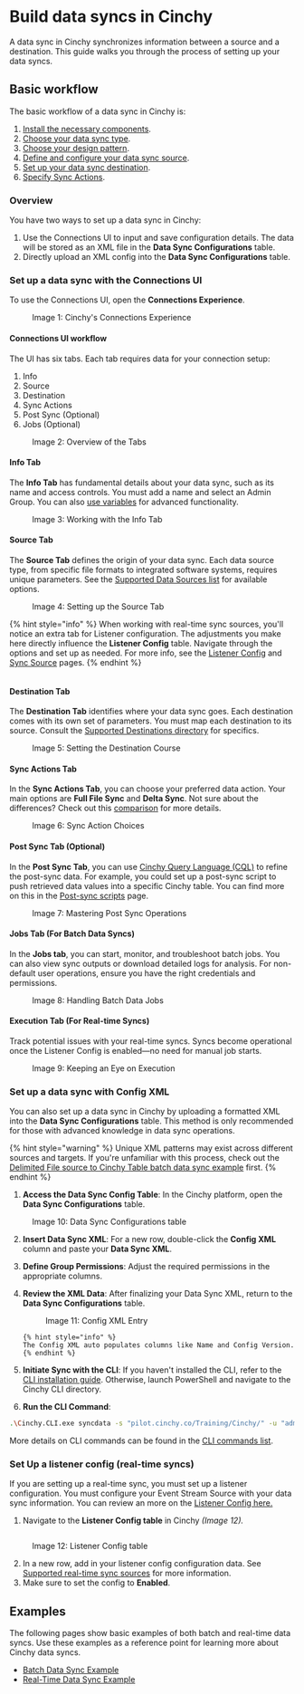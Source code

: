 # Build data syncs in Cinchy

A data sync in Cinchy synchronizes information between a source and a destination. This guide walks you through the process of setting up your data syncs.

## Basic workflow

The basic workflow of a data sync in Cinchy is:

1. [Install the necessary components](../installation-and-maintenance/).
1. [Choose your data sync type](types-of-data-syncs.md).
1. [Choose your design pattern](common-design-patterns.md).
1. [Define and configure your data sync source](../supported-data-sync-sources/).
1. [Set up your data sync destination](../supported-data-sync-destinations/).
1. [Specify Sync Actions](sync-actions.md).

### Overview

You have two ways to set up a data sync in Cinchy:

1. Use the Connections UI to input and save configuration details. The data will be stored as an XML file in the **Data Sync Configurations** table.
2. Directly upload an XML config into the **Data Sync Configurations** table.

### Set up a data sync with the Connections UI

To use the Connections UI, open the **Connections Experience**.

<figure><img src="../../.gitbook/assets/image (413).png" alt=""><figcaption>Image 1: Cinchy's Connections Experience</figcaption></figure>

#### Connections UI workflow

The UI has six tabs. Each tab requires data for your connection setup:

1. Info
1. Source
1. Destination
1. Sync Actions
1. Post Sync (Optional)
1. Jobs (Optional)

<figure><img src="../../.gitbook/assets/image (389).png" alt=""><figcaption>Image 2: Overview of the Tabs</figcaption></figure>

#### **Info Tab**

The **Info Tab** has fundamental details about your data sync, such as its name and access controls. You must add a name and select an Admin Group. You can also [use variables](advanced-settings/variables.md) for advanced functionality. 
<figure><img src="../../.gitbook/assets/image (680).png" alt=""><figcaption>Image 3: Working with the Info Tab</figcaption></figure>

#### **Source Tab**

The **Source Tab** defines the origin of your data sync. Each data source type, from specific file formats to integrated software systems, requires unique parameters. See the [Supported Data Sources list](../supported-data-sync-sources/) for available options.

<figure><img src="../../.gitbook/assets/image (741).png" alt=""><figcaption>Image 4: Setting up the Source Tab</figcaption></figure>

{% hint style="info" %}
When working with real-time sync sources, you'll notice an extra tab for Listener configuration. The adjustments you make here directly influence the **Listener Config** table. Navigate through the options and set up as needed. For more info, see the [Listener Config](../supported-real-time-sources/) and [Sync Source](../supported-data-sync-sources/) pages.
{% endhint %}

<figure><img src="../../.gitbook/assets/image (693).png" alt=""><figcaption></figcaption></figure>

#### **Destination Tab**

The **Destination Tab** identifies where your data sync goes. Each destination comes with its own set of parameters. You must map each destination to its source. Consult the [Supported Destinations directory](../supported-data-sync-destinations/) for specifics.

<figure><img src="../../.gitbook/assets/image (493).png" alt=""><figcaption>Image 5: Setting the Destination Course</figcaption></figure>

#### **Sync Actions Tab**

In the **Sync Actions Tab**, you can choose your preferred data action. Your main options are **Full File Sync** and **Delta Sync**. Not sure about the differences? Check out this [comparison](sync-actions.md) for more details.

<figure><img src="../../.gitbook/assets/image (713).png" alt=""><figcaption>Image 6: Sync Action Choices</figcaption></figure>

#### **Post Sync Tab (Optional)**

In the **Post Sync Tab**, you can use [Cinchy Query Language (CQL)](../../cql/the-basics-of-cql/README.md) to refine the post-sync data. For example, you could set up a post-sync script to push retrieved data values into a specific Cinchy table. You can find more on this in the [Post-sync scripts](advanced-settings/post-sync-scripts.md) page.

<figure><img src="../../.gitbook/assets/image (660).png" alt=""><figcaption>Image 7: Mastering Post Sync Operations</figcaption></figure>

#### **Jobs Tab (For Batch Data Syncs)**

In the **Jobs tab**, you can start, monitor, and troubleshoot batch jobs. You can also view sync outputs or download detailed logs for analysis. For non-default user operations, ensure you have the right credentials and permissions.

<figure><img src="../../.gitbook/assets/image (698).png" alt=""><figcaption>Image 8: Handling Batch Data Jobs</figcaption></figure>

#### **Execution Tab (For Real-time Syncs)**

Track potential issues with your real-time syncs. Syncs become operational once the Listener Config is enabled—no need for manual job starts.

<figure><img src="../../.gitbook/assets/image (678).png" alt=""><figcaption>Image 9: Keeping an Eye on Execution</figcaption></figure>

### Set up a data sync with Config XML

You can also set up a data sync in Cinchy by uploading a formatted XML into the **Data Sync Configurations** table. This method is only recommended for those with advanced knowledge in data sync operations.

{% hint style="warning" %}
Unique XML patterns may exist across different sources and targets. If you're unfamiliar with this process, check out the [Delimited File source to Cinchy Table batch data sync example](batch-data-sync-example.md) first.
{% endhint %}

1.  **Access the Data Sync Config Table**: In the Cinchy platform, open the **Data Sync Configurations** table.
<figure><img src="../../.gitbook/assets/image (177).png" alt=""><figcaption>Image 10: Data Sync Configurations table</figcaption></figure>

2.  **Insert Data Sync XML**: For a new row, double-click the **Config XML** column and paste your **Data Sync XML**.

3.  **Define Group Permissions**: Adjust the required permissions in the appropriate columns.

4.  **Review the XML Data**: After finalizing your Data Sync XML, return to the **Data Sync Configurations** table.
    <figure><img src="../../.gitbook/assets/image (89).png" alt=""><figcaption>Image 11: Config XML Entry</figcaption></figure>

        {% hint style="info" %}
        The Config XML auto populates columns like Name and Config Version.
        {% endhint %}

5.  **Initiate Sync with the CLI**: If you haven't installed the CLI, refer to the [CLI installation guide](../installation-and-maintenance/install-the-cli.md). Otherwise, launch PowerShell and navigate to the Cinchy CLI directory.

6.  **Run the CLI Command**:

```bash
.\Cinchy.CLI.exe syncdata -s "pilot.cinchy.co/Training/Cinchy/" -u "admin" -p "DESuEGqmx55yl2PYxa4ncc+5+bLkoVIFpgs0Lq6hkcU=" -f "Data Sync Name"
```

More details on CLI commands can be found in the [CLI commands list](../cli-commands-list.md).

### Set Up a listener config (real-time syncs)

If you are setting up a real-time sync, you must set up a listener configuration. You must configure your Event Stream Source with your data sync information. You can review an more on the [Listener Config here.](../supported-real-time-sources/the-listener-configuration-table.md)

1. Navigate to the **Listener Config table** in Cinchy _(Image 12)._

<figure><img src="../../.gitbook/assets/image (503).png" alt=""><figcaption><p>Image 12: Listener Config table</p></figcaption></figure>

2. In a new row, add in your listener config configuration data. See [Supported real-time sync sources](../supported-real-time-sources/the-listener-configuration-table.md) for more information.
3. Make sure to set the config to **Enabled**.

## Examples

The following pages show basic examples of both batch and real-time data syncs. Use these examples as a reference point for learning more about Cinchy data syncs.

- [Batch Data Sync Example](batch-data-sync-example.md)
- [Real-Time Data Sync Example](real-time-sync-example.md)
